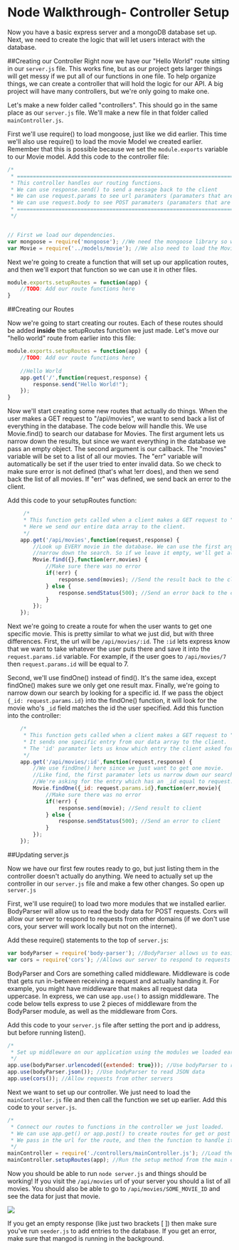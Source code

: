 # Node Walkthrough- Controller Setup

Now you have a basic express server and a mongoDB database set up. Next, we need to create the logic that will let users interact with the database. 

##Creating our Controller
Right now we have our "Hello World" route sitting in our `server.js` file. This works fine, but as our project gets larger things will get messy if we put all of our functions in one file. To help organize things, we can create a controller that will hold the logic for our API. A big project will have many controllers, but we're only going to make one.

Let's make a new folder called "controllers". This should go in the same place as our `server.js` file. We'll make a new file in that folder called `mainController.js`.

First we'll use require() to load mongoose, just like we did earlier. This time we'll also use require() to load the movie Model we created earlier. Remember that this is possible because we set the `module.exports` variable to our Movie model. Add this code to the controller file: 

```javascript
/*
 * ====================================================================================================================
 * This controller handles our routing functions. 
 * We can use response.send() to send a message back to the client
 * We can use request.params to see url paramaters (paramaters that are in the url, e.g. the "1" in api/entries/1)
 * We can use request.body to see POST paramaters (paramaters that are sent in the POST request)
 * ====================================================================================================================
 */


// First we load our dependencies. 
var mongoose = require('mongoose'); //We need the mongoose library so we can work with our database.
var Movie = require('../models/movie'); //We also need to load the Movie model.

```

Next we're going to create a function that will set up our application routes, and then we'll export that function so we can use it in other files. 

```javascript
module.exports.setupRoutes = function(app) {
	//TODO: Add our route functions here
}
```

##Creating our Routes

Now we're going to start creating our routes. Each of these routes should be added **inside** the setupRoutes function we just made. Let's move our "hello world" route from earlier into this file: 

```javascript
module.exports.setupRoutes = function(app) {
	//TODO: Add our route functions here
	
	//Hello World 
	app.get('/',function(request,response) {
		response.send("Hello World!");
	});
}
```

Now we'll start creating some new routes that actually do things. When the user makes a GET request to "/api/movies", we want to send back a list of everything in the database. The code below will handle this. We use Movie.find() to search our database for Movies. The first argument lets us narrow down the results, but since we want everything in the database we pass an empty object. The second argument is our callback. The "movies" variable will be set to a list of all our movies. The "err" variable will automatically be set if the user tried to enter invalid data. So we check to make sure error is not defined (that's what !err does), and then we send back the list of all movies. If "err" was defined, we send back an error to the client.

Add this code to your setupRoutes function: 

```javascript
     /*
	 * This function gets called when a client makes a GET request to "/api/movies". 
	 * Here we send our entire data array to the client.
	 */
	app.get('/api/movies',function(request,response) {
		//Look up EVERY movie in the database. We can use the first argument to 
		//narrow down the search. So if we leave it empty, we'll get all movies. 
		Movie.find({},function(err,movies) {
			//Make sure there was no error
			if(!err) {
				response.send(movies); //Send the result back to the client
			} else {
				response.sendStatus(500); //Send an error back to the client
			}
		});
	});
```
Next we're going to create a route for when the user wants to get one specific movie. This is pretty similar to what we just did, but with three differences. First, the url will be `/api/movies/:id`. The `:id` lets express know that we want to take whatever the user puts there and save it into the `request.params.id` variable. For example, if the user goes to `/api/movies/7` then  `request.params.id` will be equal to 7. 

Second, we'll use findOne() instead of find(). It's the same idea, except findOne() makes sure we only get one result max. Finally, we're going to narrow down our search by looking for a specific id. If we pass the object `{_id: request.params.id}` into the findOne() function, it will look for the movie who's `_id` field matches the id the user specified. Add this function into the controller: 

```javascript
    /*
	 * This function gets called when a client makes a GET request to "/api/movies/<something>"
	 * It sends one specific entry from our data array to the client. 
	 * The 'id' paramater lets us know which entry the client asked for.
	 */
	app.get('/api/movies/:id',function(request,response) {
		//We use findOne() here since we just want to get one movie.
		//Like find, the first paramater lets us narrow down our search.
		//We're asking for the entry which has an _id equal to request.params.id.
		Movie.findOne({_id: request.params.id},function(err,movie){
			//Make sure there was no error
			if(!err) {
				response.send(movie); //Send result to client
			} else {
				response.sendStatus(500); //Send an error to client
			}
		});
	});
```

##Updating server.js

Now we have our first few routes ready to go, but just listing them in the controller doesn't actually do anything. We need to actually set up the controller in our `server.js` file and make a few other changes. So open up `server.js` 

First, we'll use require() to load two more modules that we installed earlier. BodyParser will allow us to read the body data for POST requests. Cors will allow our server to respond to requests from other domains (if we don't use cors, your server will work locally but not on the internet). 

Add these require() statements to the top of `server.js`: 
```javascript
var bodyParser = require('body-parser'); //BodyParser allows us to easily parse data for POST requests
var cors = require('cors'); //Allows our server to respond to requests from other servers
```

BodyParser and Cors are something called middleware. Middleware is code that gets run in-between receiving a request and actually handing it. For example, you might have middleware that makes all request data uppercase. In express, we can use `app.use()` to assign middleware. The code below tells express to use 2 pieces of middleware from the BodyParser module, as well as the middleware from Cors. 

Add this code to your `server.js` file after setting the port and ip address, but before running listen().  
```javascript
/*
 * Set up middleware on our application using the modules we loaded earlier.  
 */
app.use(bodyParser.urlencoded({extended: true})); //Use bodyParser to read x-www-form-urlencoded data (like in Postman)
app.use(bodyParser.json()); //Use bodyParser to read JSON data
app.use(cors()); //Allow requests from other servers
```

Next we want to set up our controller. We just need to load the `mainController.js` file and then call the function we set up earlier. Add this code to your `server.js`.  
```javascript
/*
 * Connect our routes to functions in the controller we just loaded.
 * We can use app.get() or app.post() to create routes for get or post requests.
 * We pass in the url for the route, and then the function to handle it. 
 */
mainController = require('./controllers/mainController.js'); //Load the controller we made earlier from the /controllers folder
mainController.setupRoutes(app); //Run the setup method from the main controller
```

Now you should be able to run `node server.js` and things should be working! If you visit the `/api/movies` url of your server you should a list of all movies. You should also be able to go to `/api/movies/SOME_MOVIE_ID` and see the data for just that movie. 

![](http://i.imgur.com/URoUu5T.png)

If you get an empty response (like just two brackets [ ]) then make sure you've run `seeder.js` to add entries to the database. If you get an error, make sure that mangod is running in the background. 